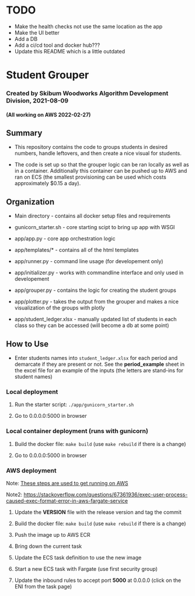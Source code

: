 # TODO
- Make the health checks not use the same location as the app
- Make the UI better
- Add a DB
- Add a ci/cd tool and docker hub???
- Update this README which is a little outdated

# Student Grouper
### Created by Skibum Woodworks Algorithm Development Division, 2021-08-09
#### (All working on AWS 2022-02-27)

## Summary
- This repository contains the code to groups students in desired numbers, handle leftovers, and then create a 
nice visual for students.

- The code is set up so that the grouper logic can be ran locally as well as in a container. Additionally this container can be pushed up to AWS and ran on ECS (the smallest provisioning can be used which costs approximately $0.15 a day). 

## Organization
	
- Main directory - contains all docker setup files and requirements

- gunicorn_starter.sh - core starting scipt to bring up app with WSGI

- app/app.py - core app orchestration logic

- app/templates/* - contains all of the html templates

- app/runner.py - command line usage (for developement only)

- app/initializer.py - works with commandline interface and only used in developement

- app/grouper.py - contains the logic for creating the student groups

- app/plotter.py - takes the output from the grouper and makes a nice visualization of the groups with plotly

- app/student_ledger.xlsx - manually updated list of students in each class so they can be accessed (will become a db at some point)

## How to Use

-  Enter students names into `student_ledger.xlsx` for each period and demarcate if they are present or not. See the **period_example** sheet in the excel file for an example of the inputs (the letters are stand-ins for student names)

### Local deployment
1. Run the starter script: `./app/gunicorn_starter.sh`

1. Go to 0.0.0.0:5000 in browser

### Local container deployment (runs with gunicorn)

1. Build the docker file: `make build` (use `make rebuild` if there is a change)

1. Go to 0.0.0.0:5000 in browser

### AWS deployment

Note: [These steps are used to get running on AWS](https://towardsdatascience.com/deploy-your-python-app-with-aws-fargate-tutorial-7a48535da586)

Note2: https://stackoverflow.com/questions/67361936/exec-user-process-caused-exec-format-error-in-aws-fargate-service

1. Update the **VERSION** file with the release version and tag the commit

1. Build the docker file: `make build` (use `make rebuild` if there is a change)

1. Push the image up to AWS ECR

1. Bring down the current task

1. Update the ECS task definition to use the new image

1. Start a new ECS task with Fargate (use first security group)

1. Update the inbound rules to accept port **5000** at 0.0.0.0 (click on the ENI from the task page)
